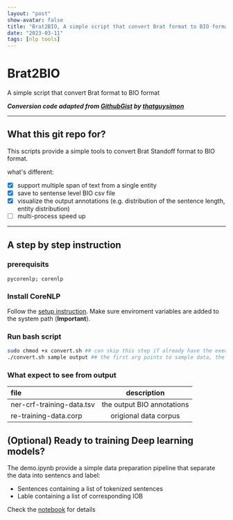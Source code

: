 ```yaml
---
layout: "post"
show-avatar: false
title: "Brat2BIO, A simple script that convert Brat format to BIO format"
date: "2023-03-11"
tags: [nlp tools]
---
```



# Brat2BIO
A simple script that convert Brat format to BIO format

 ***Conversion code adapted from [GithubGist](https://gist.github.com/thatguysimon/6caa622be083f97b8c5c9a10478ba058) by [thatguysimon](https://gist.github.com/thatguysimon)***

___
## What this git repo for?
This scripts provide a simple tools to convert Brat Standoff format to BIO format. 

what's different:
- [x] support multiple span of text from a single entity
- [x] save to sentense level BIO csv file
- [x] visualize the output annotations (e.g. distribution of the sentence length, entity distribution)
- [ ] multi-process speed up

___

## A step by step instruction

### prerequisits
```packages
pycorenlp; corenlp
```

### Install CoreNLP
Follow the [setup instruction](https://stanfordnlp.github.io/CoreNLP/download.html#steps-to-setup-from-the-official-release). Make sure enviroment variables are added to the system path (**Important**).

### Run bash script
```bash
sudo chmod +x convert.sh ## can skip this step if already have the execute permission
./convert.sh sample output ## the first arg points to sample data, the second args indicate the path of output directory
```

### What expect to see from output
|file|description|
|:---|:---:|
 ner-crf-training-data.tsv | the output BIO annotations|
re-training-data.corp | origional data corpus|



## (Optional) Ready to training Deep learning models?
The demo.ipynb provide a simple data preparation pipeline that separate the data into sentencs and label:

- Sentences containing a list of tokenized sentences
- Lable containing a list of corresponding IOB

Check the [notebook](https://github.com/PL97/Brat2BIO/blob/main/demo.ipynb) for details